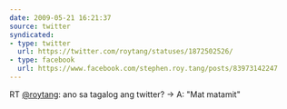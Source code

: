 ```yaml
---
date: 2009-05-21 16:21:37
source: twitter
syndicated:
- type: twitter
  url: https://twitter.com/roytang/statuses/1872502526/
- type: facebook
  url: https://www.facebook.com/stephen.roy.tang/posts/83973142247
---
```


RT [@roytang](https://twitter.com/roytang/): ano sa tagalog ang twitter? -&gt; A: "Mat matamit"